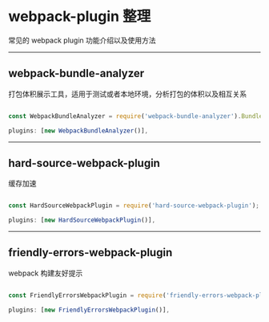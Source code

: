 # webpack-plugin 整理

常见的 webpack plugin 功能介绍以及使用方法

---

## webpack-bundle-analyzer

打包体积展示工具，适用于测试或者本地环境，分析打包的体积以及相互关系

```javascript

const WebpackBundleAnalyzer = require('webpack-bundle-analyzer').BundleAnalyzerPlugin;

plugins: [new WebpackBundleAnalyzer()],

```

---

## hard-source-webpack-plugin

缓存加速

```javascript

const HardSourceWebpackPlugin = require('hard-source-webpack-plugin');

plugins: [new HardSourceWebpackPlugin()],

```

---

## friendly-errors-webpack-plugin

webpack 构建友好提示

```javascript

const FriendlyErrorsWebpackPlugin = require('friendly-errors-webpack-plugin');

plugins: [new FriendlyErrorsWebpackPlugin()],

```
